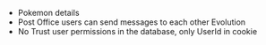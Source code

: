 - Pokemon details
- Post Office
    users can send messages to each other
Evolution
- No Trust
    user permissions in the database, only UserId in cookie 